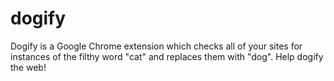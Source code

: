# dogify
Dogify is a Google Chrome extension which checks all of your sites for instances of the filthy word "cat" and replaces them with "dog". Help dogify the web!
